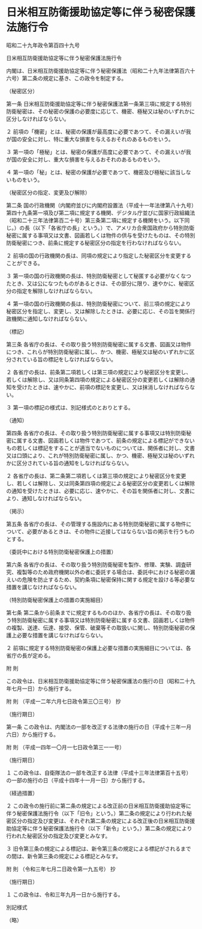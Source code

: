 # 日米相互防衛援助協定等に伴う秘密保護法施行令

昭和二十九年政令第百四十九号

日米相互防衛援助協定等に伴う秘密保護法施行令

内閣は、日米相互防衛援助協定等に伴う秘密保護法（昭和二十九年法律第百六十六号）第二条の規定に基き、この政令を制定する。

（秘密区分）

第一条 日米相互防衛援助協定等に伴う秘密保護法第一条第三項に規定する特別防衛秘密は、その秘密の保護の必要度に応じて、機密、極秘又は秘のいずれかに区分しなければならない。

２ 前項の「機密」とは、秘密の保護が最高度に必要であつて、その漏えいが我が国の安全に対し、特に重大な損害を与えるおそれのあるものをいう。

３ 第一項の「極秘」とは、秘密の保護が高度に必要であつて、その漏えいが我が国の安全に対し、重大な損害を与えるおそれのあるものをいう。

４ 第一項の「秘」とは、秘密の保護が必要であつて、機密及び極秘に該当しないものをいう。

（秘密区分の指定、変更及び解除）

第二条 国の行政機関（内閣府並びに内閣府設置法（平成十一年法律第八十九号）第四十九条第一項及び第二項に規定する機関、デジタル庁並びに国家行政組織法（昭和二十三年法律第百二十号）第三条第二項に規定する機関をいう。以下同じ。）の長（以下「各省庁の長」という。）で、アメリカ合衆国政府から特別防衛秘密に属する事項又は文書、図画若しくは物件の供与を受けたものは、その特別防衛秘密につき、前条に規定する秘密区分の指定を行わなければならない。

２ 前項の国の行政機関の長は、同項の規定により指定した秘密区分を変更することができる。

３ 第一項の国の行政機関の長は、特別防衛秘密として秘匿する必要がなくなつたとき、又は公になつたものがあるときは、その部分に限り、速やかに、秘密区分の指定を解除しなければならない。

４ 第一項の国の行政機関の長は、特別防衛秘密について、前三項の規定により秘密区分を指定し、変更し、又は解除したときは、必要に応じ、その旨を関係行政機関に通知しなければならない。

（標記）

第三条 各省庁の長は、その取り扱う特別防衛秘密に属する文書、図画又は物件につき、これらが特別防衛秘密に属し、かつ、機密、極秘又は秘のいずれかに区分されている旨の標記をしなければならない。

２ 各省庁の長は、前条第二項若しくは第三項の規定により秘密区分を変更し、若しくは解除し、又は同条第四項の規定による秘密区分の変更若しくは解除の通知を受けたときは、速やかに、前項の標記を変更し、又は抹消しなければならない。

３ 第一項の標記の様式は、別記様式のとおりとする。

（通知）

第四条 各省庁の長は、その取り扱う特別防衛秘密に属する事項又は特別防衛秘密に属する文書、図画若しくは物件であつて、前条の規定による標記ができないもの若しくは標記をすることが適当でないものについては、関係者に対し、文書又は口頭により、これが特別防衛秘密に属し、かつ、機密、極秘又は秘のいずれかに区分されている旨の通知をしなければならない。

２ 各省庁の長は、第二条第二項若しくは第三項の規定により秘密区分を変更し、若しくは解除し、又は同条第四項の規定による秘密区分の変更若しくは解除の通知を受けたときは、必要に応じ、速やかに、その旨を関係者に対し、文書により、通知しなければならない。

（掲示）

第五条 各省庁の長は、その管理する施設内にある特別防衛秘密に属する物件について、必要があるときは、その物件に近接してはならない旨の掲示を行うものとする。

（委託中における特別防衛秘密保護上の措置）

第六条 各省庁の長は、その取り扱う特別防衛秘密を製作、修理、実験、調査研究、複製等のため政府機関以外の者に委託する場合は、委託中における秘密の漏えいの危険を防止するため、契約条項に秘密保持に関する規定を設ける等必要な措置を講じなければならない。

（特別防衛秘密保護上の措置の実施細目）

第七条 第二条から前条までに規定するもののほか、各省庁の長は、その取り扱う特別防衛秘密に属する事項又は特別防衛秘密に属する文書、図画若しくは物件の複製、送達、伝達、接受、保管、破棄等その取扱いに関し、特別防衛秘密の保護上必要な措置を講じなければならない。

２ 前項に規定する特別防衛秘密の保護上必要な措置の実施細目については、各省庁の長が定める。

附 則

この政令は、日米相互防衛援助協定等に伴う秘密保護法の施行の日（昭和二十九年七月一日）から施行する。

附 則 （平成一二年六月七日政令第三〇三号） 抄

（施行期日）

第一条 この政令は、内閣法の一部を改正する法律の施行の日（平成十三年一月六日）から施行する。

附 則 （平成一四年一〇月一七日政令第三一一号）

（施行期日）

１ この政令は、自衛隊法の一部を改正する法律（平成十三年法律第百十五号）の一部の施行の日（平成十四年十一月一日）から施行する。

（経過措置）

２ この政令の施行前に第二条の規定による改正前の日米相互防衛援助協定等に伴う秘密保護法施行令（以下「旧令」という。）第二条の規定により行われた秘密区分の指定及び変更は、それぞれ第二条の規定による改正後の日米相互防衛援助協定等に伴う秘密保護法施行令（以下「新令」という。）第二条の規定により行われた秘密区分の指定及び変更とみなす。

３ 旧令第三条の規定による標記は、新令第三条の規定による標記がされるまでの間は、新令第三条の規定による標記とみなす。

附 則 （令和三年七月二日政令第一九五号） 抄

（施行期日）

１ この政令は、令和三年九月一日から施行する。

別記様式

（略）
